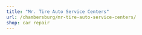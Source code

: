 ```yaml
---
title: "Mr. Tire Auto Service Centers"
url: /chambersburg/mr-tire-auto-service-centers/
shop: car repair
---
```

